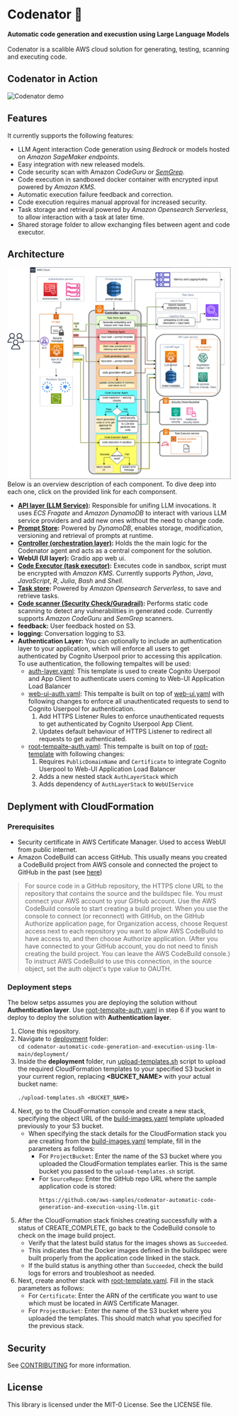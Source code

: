 # Codenator 🤖️
**Automatic code generation and execustion using Large Language Models**<br><br>
Codenator is a scalible AWS cloud solution for generating, testing, scanning and executing code.
## Codenator in Action
![Codenator demo](assets/codenator.gif)
## Features
It currently supports the following features:
- LLM Agent interaction Code generation using *Bedrock* or models hosted on *Amazon SageMaker endpoints*.
- Easy integration with new released models.
- Code security scan with Amazon *CodeGuru* or [*SemGrep*](https://semgrep.dev/).
- Code execution in sandboxed docker container with encrypted input powered by *Amazon KMS*.
- Automatic execution failure feedback and correction.
- Code execution requires manual approval for increased security.
- Task storage and retrieval powered by *Amazon Opensearch Serverless*, to allow interaction with a task at later time.
- Shared storage folder to allow exchanging files between agent and code executor.
## Architecture
![Codenator Architecture](assets/codenator-architecture.png)<br>
Below is an overview description of each component. To dive deep into each one, click on the provided link for each componsent.
* **[API layer (LLM Service)](src/codenator/api_layer/README.md):** Responsible for unifing LLM invocations. It uses *ECS Fragate* and *Amazon DynamoDB* to interact with various LLM service providers and add new ones without the need to change code.
* **[Prompt Store](src/codenator/controller/app/prompt/README.md):** Powered by *DynamoDB*, enables storage, modification, versioning and retrieval of prompts at runtime.
* **[Controller (orchestration layer)](src/codenator/controller/README.md):** Holds the the main logic for the Codenator agent and acts as a central component for the solution.  
* **WebUI (UI layer):** Gradio app web ui.
* **[Code Executor (task executor)](src/codenator/code_executor/README.md):** Executes code in sandbox, script must be encrypted with *Amazon KMS*. Currently supports *Python*, *Java*, *JavaScript*, *R*, *Julia*, *Bash* and *Shell*.
* **[Task store](src/codenator/task_store/README.md):** Powered by *Amazon Opensearch Serverless*, to save and retrieve tasks.
* **[Code scanner (Security Check/Guradrail)](src/codenator/code_scanner/README.md):** Performs static code scanning to detect any vulnerabilities in generated code. Currently supports *Amazon CodeGuru* and *SemGrep* scanners.
* **feedback:** User feedback hosted on S3.
* **logging:** Conversation logging to S3.
* **Authentication Layer:** You can optionally to include an authentication layer to your application, which will enforce all users to get authenticated by Cognito Userpool prior to accessing this application. To use authentication, the following tempaltes will be used:
	* [auth-layer.yaml](/deployment/CloudFormation/auth-layer.yaml): This template is used to create Cognito Userpool and App Client to authenticate users coming to Web-UI Application Load Balancer
	* [web-ui-auth.yaml](/deployment/CloudFormation/web-ui-auth.yaml): This tempalte is built on top of [web-ui.yaml](/deployment/CloudFormation/root-web-ui-auth.yaml) with following changes to enforce all unauthenticated requests to send to Cognito Userpool for authentication. 
	  1. Add HTTPS Listener Rules to enforce unauthenticated requests to get authenticated by Cognito Userpool App Client.
	  2. Updates default behaviour of HTTPS Listener to redirect all requests to get authenticated. 
	* [root-tempalte-auth.yaml](/deployment/CloudFormation/root-template-auth.yaml): This tempalte is built on top of [root-template](/deployment/CloudFormation/root-template.yaml) with following changes:
	  1. Requires `PublicDomainName` and `Certificate` to integrate Cognito Userpool to Web-UI Application Load Balancer
	  2. Adds a new nested stack `AuthLayerStack` which 
	  3. Adds dependency of `AuthLayerStack` to `WebUIService`
## Deplyment with CloudFormation
### Prerequisites
* Security certificate in AWS Certificate Manager. Used to access WebUI from public internet.
* Amazon CodeBuild can access GitHub. This usually means you created a CodeBuild project from AWS console and connected the project to GitHub in the past (see [here](https://docs.aws.amazon.com/AWSCloudFormation/latest/UserGuide/aws-properties-codebuild-project-source.html))
> For source code in a GitHub repository, the HTTPS clone URL to the repository that contains the source and the buildspec file. You must connect your AWS account to your GitHub account. Use the AWS CodeBuild console to start creating a build project. When you use the console to connect (or reconnect) with GitHub, on the GitHub Authorize application page, for Organization access, choose Request access next to each repository you want to allow AWS CodeBuild to have access to, and then choose Authorize application. (After you have connected to your GitHub account, you do not need to finish creating the build project. You can leave the AWS CodeBuild console.) To instruct AWS CodeBuild to use this connection, in the source object, set the auth object's type value to OAUTH.
### Deployment steps
The below setps assumes you are deploying the solution without **Authentication layer**. Use [root-tempalte-auth.yaml](/deployment/CloudFormation/root-template-auth.yaml) in step 6 if you want to deploy to deploy the solution with **Authentication layer**.
1. Clone this repository.
2. Navigate to [deployment](/deployment/) folder:<br>
	`cd codenator-automatic-code-generation-and-execution-using-llm-main/deployment/`
3. Inside the **deployment** folder, run [upload-templates.sh](/deployment/upload-templates.sh) script to upload the required CloudFormation templates to your specified S3 bucket in your current region, replacing **<BUCKET_NAME>** with your actual bucket name:
      ```
      ./upload-templates.sh <BUCKET_NAME>
      ```
4. Next, go to the CloudFormation console and create a new stack, specifying the object URL of the [build-images.yaml](/deployment/CloudFormation/build-images.yaml) template uploaded previously to your S3 bucket.
	- When specifying the stack details for the CloudFormation stack you are creating from the [build-images.yaml](/deployment/CloudFormation/build-images.yaml) template, fill in the parameters as follows: 
		- For `ProjectBucket`: Enter the name of the S3 bucket where you uploaded the CloudFormation templates earlier. This is the same bucket you passed to the `upload-templates.sh` script. 
		- For `SourceRepo`: Enter the GitHub repo URL where the sample application code is stored: 
			```
			https://github.com/aws-samples/codenator-automatic-code-generation-and-execution-using-llm.git
			```
5. After the CloudFormation stack finishes creating successfully with a status of CREATE_COMPLETE, go back to the CodeBuild console to check on the image build project. 
	- Verify that the latest build status for the images shows as `Succeeded`. 
	- This indicates that the Docker images defined in the buildspec were built properly from the application code linked in the stack.
	- If the build status is anything other than `Succeeded`, check the build logs for errors and troubleshoot as needed.
6. Next, create another stack with [root-template.yaml](/deployment/CloudFormation/root-template.yaml).  Fill in the stack parameters as follows: 
	- For `Certificate`: Enter the ARN of the certificate you want to use which must be located in AWS Certificate Manager.
	- For `ProjectBucket`: Enter the name of the S3 bucket where you uploaded the templates. This should match what you specified for the previous stack.

## Security
See [CONTRIBUTING](CONTRIBUTING.md#security-issue-notifications) for more information.
## License

This library is licensed under the MIT-0 License. See the LICENSE file.
